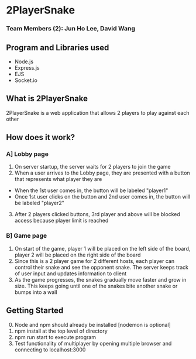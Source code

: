 # 2PlayerSnake

### Team Members (2): Jun Ho Lee, David Wang

## Program and Libraries used
* Node.js
* Express.js
* EJS
* Socket.io

## What is 2PlayerSnake
2PlayerSnake is a web application that allows 2 players to play against each other

## How does it work?
### A] Lobby page
1. On server startup, the server waits for 2 players to join the game
2. When a user arrives to the Lobby page, they are presented with a button that represents what player they are
* When the 1st user comes in, the button will be labeled "player1"
* Once 1st user clicks on the button and 2nd user comes in, the button will be labeled "player2"
3. After 2 players clicked buttons, 3rd player and above will be blocked access because player limit is reached

### B] Game page
1. On start of the game, player 1 will be placed on the left side of the board,
player 2 will be placed on the right side of the board
2. Since this is a 2 player game for 2 different hosts, each player can control their snake and 
see the opponent snake. The server keeps track of user input and updates information to client
3. As the game progresses, the snakes gradually move faster and grow in size. This keeps going until one of the snakes bite another snake or bumps into a wall

## Getting Started
0. Node and npm should already be installed [nodemon is optional]
1. npm install at the top level of directory
2. npm run start to execute program
3. Test functionality of multiplayer by opening multiple browser and connecting to localhost:3000

